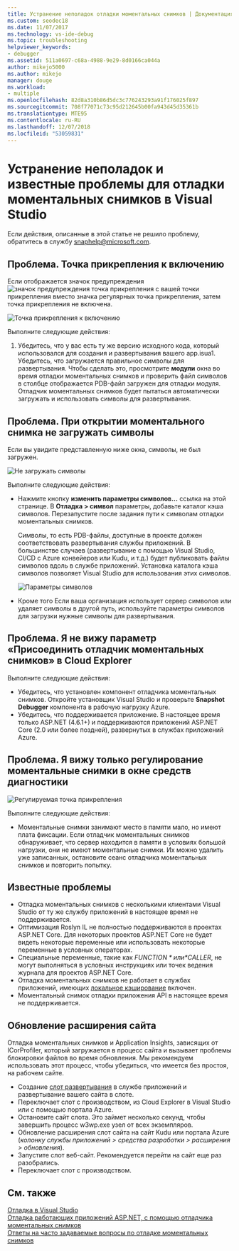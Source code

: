 ```yaml
---
title: Устранение неполадок отладки моментальных снимков | Документация Майкрософт
ms.custom: seodec18
ms.date: 11/07/2017
ms.technology: vs-ide-debug
ms.topic: troubleshooting
helpviewer_keywords:
- debugger
ms.assetid: 511a0697-c68a-4988-9e29-8d0166ca044a
author: mikejo5000
ms.author: mikejo
manager: douge
ms.workload:
- multiple
ms.openlocfilehash: 82d8a310b86d5dc3c776243293a91f176025f897
ms.sourcegitcommit: 708f77071c73c95d212645b00fa943d45d35361b
ms.translationtype: MTE95
ms.contentlocale: ru-RU
ms.lasthandoff: 12/07/2018
ms.locfileid: "53059831"
---
```

# <a name="troubleshooting-and-known-issues-for-snapshot-debugging-in-visual-studio"></a>Устранение неполадок и известные проблемы для отладки моментальных снимков в Visual Studio

Если действия, описанные в этой статье не решило проблему, обратитесь в службу snaphelp@microsoft.com.

## <a name="issue-snappoint-does-not-turn-on"></a>Проблема. Точка прикрепления к включению

Если отображается значок предупреждения ![значок предупреждения точка прикрепления](../debugger/media/snapshot-troubleshooting-snappoint-warning-icon.png "значок предупреждения точка прикрепления") с вашей точки прикрепления вместо значка регулярных точка прикрепления, затем точка прикрепления не включена.

![Точка прикрепления к включению](../debugger/media/snapshot-troubleshooting-dont-turn-on.png "точка прикрепления к включению")

Выполните следующие действия:

1. Убедитесь, что у вас есть ту же версию исходного кода, который использовался для создания и развертывания вашего app.isua1. Убедитесь, что загружается правильное символы для развертывания. Чтобы сделать это, просмотрите **модули** окна во время отладки моментальных снимков и проверить файл символов в столбце отображается PDB-файл загружен для отладки модуля. Отладчик моментальных снимков будет пытаться автоматически загружать и использовать символы для развертывания.

## <a name="issue-symbols-do-not-load-when-i-open-a-snapshot"></a>Проблема. При открытии моментального снимка не загружать символы

Если вы увидите представленную ниже окна, символы, не был загружен.

![Не загружать символы](../debugger/media/snapshot-troubleshooting-symbols-wont-load.png "не загружать символы")

Выполните следующие действия:

- Нажмите кнопку **изменить параметры символов...** ссылка на этой странице. В **Отладка > символ** параметры, добавьте каталог кэша символов. Перезапустите после задания пути к символам отладки моментальных снимков.

   Символы, то есть PDB-файлы, доступные в проекте должен соответствовать развертывания службы приложений. В большинстве случаев (развертывание с помощью Visual Studio, CI/CD с Azure конвейеров или Kudu, и т.д.) будет публиковать файлы символов вдоль в службе приложений. Установка каталога кэша символов позволяет Visual Studio для использования этих символов.

   ![Параметры символов](../debugger/media/snapshot-troubleshooting-symbol-settings.png "параметры символов")

- Кроме того Если ваша организация использует сервер символов или удаляет символы в другой путь, используйте параметры символов для загрузки нужные символы для развертывания.

## <a name="issue-i-cannot-see-the-attach-snapshot-debugger-option-in-the-cloud-explorer"></a>Проблема. Я не вижу параметр «Присоединить отладчик моментальных снимков» в Cloud Explorer

Выполните следующие действия:

- Убедитесь, что установлен компонент отладчика моментальных снимков. Откройте установщик Visual Studio и проверьте **Snapshot Debugger** компонента в рабочую нагрузку Azure.
- Убедитесь, что поддерживается приложение. В настоящее время только ASP.NET (4.6.1+) и поддерживаются приложений ASP.NET Core (2.0 или более поздней), развернутых в службах приложений Azure.

## <a name="issue-i-only-see-throttled-snapshots-in-the-diagnostic-tools"></a>Проблема. Я вижу только регулирование моментальные снимки в окне средств диагностики

![Регулируемая точка прикрепления](../debugger/media/snapshot-troubleshooting-throttled-snapshots.png "регулирование точка прикрепления")

Выполните следующие действия:

- Моментальные снимки занимают место в памяти мало, но имеют плата фиксации. Если отладчик моментальных снимков обнаруживает, что сервер находится в памяти в условиях большой нагрузки, они не имеют моментальные снимки. Их можно удалить уже записанных, остановите сеанс отладчика моментальных снимков и повторить попытку.

## <a name="known-issues"></a>Известные проблемы

- Отладка моментальных снимков с несколькими клиентами Visual Studio от ту же службу приложений в настоящее время не поддерживается.
- Оптимизация Roslyn IL не полностью поддерживаются в проектах ASP.NET Core. Для некоторых проектов ASP.NET Core не будет видеть некоторые переменные или использовать некоторые переменные в условных операторах. 
- Специальные переменные, такие как *$FUNCTION* или *$CALLER*, не могут выполняться в условных инструкциях или точек ведения журнала для проектов ASP.NET Core.
- Отладка моментальных снимков не работает в службах приложений, имеющих [локальное кэширование](/azure/app-service/app-service-local-cache) включен.
- Моментальный снимок отладки приложения API в настоящее время не поддерживается.

## <a name="site-extension-upgrade"></a>Обновление расширения сайта

Отладка моментальных снимков и Application Insights, зависящих от ICorProfiler, который загружается в процесс сайта и вызывает проблемы блокировки файлов во время обновления. Мы рекомендуем использовать этот процесс, чтобы убедиться, что имеется без простоя, на рабочем сайте.

- Создание [слот развертывания](/azure/app-service/web-sites-staged-publishing) в службе приложений и развертывание вашего сайта в слоте.
- Переключает слот с производством, из Cloud Explorer в Visual Studio или с помощью портала Azure.
- Остановите сайт слота. Это займет несколько секунд, чтобы завершить процесс w3wp.exe узел от всех экземпляров.
- Обновление расширения слот сайта на сайт Kudu или портала Azure (*колонку службы приложений > средства разработки > расширения > обновления*).
- Запустите слот веб-сайт. Рекомендуется перейти на сайт еще раз разобрались.
- Переключает слот с производством.

## <a name="see-also"></a>См. также

[Отладка в Visual Studio](../debugger/index.md)  
[Отладка работающих приложений ASP.NET, с помощью отладчика моментальных снимков](../debugger/debug-live-azure-applications.md)  
[Ответы на часто задаваемые вопросы по отладке моментальных снимков](../debugger/debug-live-azure-apps-faq.md)  
